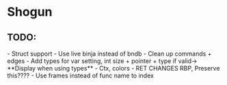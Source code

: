 <h1>Shogun</h1>

<h2>TODO:</h2>
- Struct support
- Use live binja instead of bndb
- Clean up commands + edges
- Add types for var setting, int size + pointer + type if valid-> **Display when using types**
- Ctx, colors
- RET CHANGES RBP, Preserve this????
- Use frames instead of func name to index
